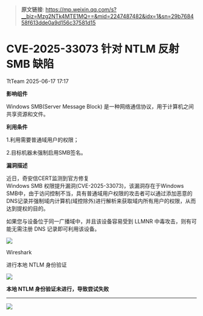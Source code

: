 > **原文链接**: https://mp.weixin.qq.com/s?__biz=Mzg2NTk4MTE1MQ==&mid=2247487482&idx=1&sn=29b768458f613dde0a9d156c37581d15

#  CVE-2025-33073 针对 NTLM 反射 SMB 缺陷  
 TtTeam   2025-06-17 17:17  
  
**影响组件**  
  
Windows SMB(Server Message Block) 是一种网络通信协议，用于计算机之间共享资源和文件。  
  
**利用条件**  
  
1.利用需要普通域用户的权限；  
  
2.目标机器未强制启用SMB签名。  
  
**漏洞描述**  
  
近日，奇安信CERT监测到官方修复  
Windows SMB 权限提升漏洞(CVE-2025-33073)，该漏洞存在于Windows SMB中，由于访问控制不当，具有普通域用户权限的攻击者可以通过添加恶意的DNS记录并强制域内计算机(域控除外)进行解析来获取域内所有用户的权限，从而达到提权的目的。  
  
  
如果您与设备位于同一广播域中，并且该设备容易受到 LLMNR 中毒攻击，则有可能无需注册 DNS 记录即可利用该设备。  
  
![](https://mmbiz.qpic.cn/sz_mmbiz_png/0HlywncJbB0Ofy4yGNEVyibwYA0S4gKQ7Mibicvh6GbkzTVbHwJHaLzMADxP6Anxf9Clx4QiaHX160sYwcMU4dWkbw/640?wx_fmt=png&from=appmsg "")  
  
Wireshark  
  
进行本地 NTLM 身份验证  
  
  
![](https://mmbiz.qpic.cn/sz_mmbiz_png/0HlywncJbB0Ofy4yGNEVyibwYA0S4gKQ7yUlVmDC5nIl6oU5LeKTg484ud4m0ElPKGLnEC05Gz9GjUHdR94mpJQ/640?wx_fmt=png&from=appmsg "")  
  
**本地 NTLM 身份验证未进行，导致尝试失败**  
  
****  
![](https://mmbiz.qpic.cn/sz_mmbiz_png/0HlywncJbB0Ofy4yGNEVyibwYA0S4gKQ7rkmCEvzCKtrkPrabvFITS55RFuGLgaSAm2c9icbhTMZsI5twxm3OgzA/640?wx_fmt=png&from=appmsg "")  
  
